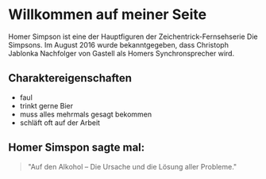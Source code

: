# Willkommen auf meiner Seite
Homer Simpson ist eine der Hauptfiguren der Zeichentrick-Fernsehserie 
Die Simpsons. Im August 2016 wurde bekanntgegeben, dass Christoph 
Jablonka Nachfolger von Gastell als Homers Synchronsprecher wird.
## Charaktereigenschaften
* faul
* trinkt gerne Bier
* muss alles mehrmals gesagt bekommen
* schläft oft auf der Arbeit
## Homer Simspon sagte mal:
> "Auf den Alkohol – Die Ursache und die Lösung aller Probleme."